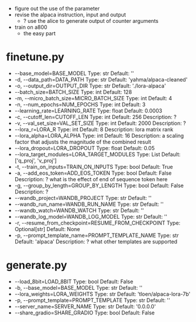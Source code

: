 - figure out the use of the parameter
- revise the alpaca instruction, input and output
  - ? use the alice to generate output of counter arguments
- train on a800
  - the easy part

# finetune.py
- --base_model=BASE_MODEL
    Type: str
    Default: ''
- -d, --data_path=DATA_PATH
    Type: str
    Default: 'yahma/alpaca-cleaned'
- -o, --output_dir=OUTPUT_DIR
    Type: str
    Default: './lora-alpaca'
- --batch_size=BATCH_SIZE
    Type: int
    Default: 128
- -m, --micro_batch_size=MICRO_BATCH_SIZE
    Type: int
    Default: 4
- -n, --num_epochs=NUM_EPOCHS
    Type: int
    Default: 3
- --learning_rate=LEARNING_RATE
    Type: float
    Default: 0.0003
- -c, --cutoff_len=CUTOFF_LEN
    Type: int
    Default: 256
    Description: ?
- -v, --val_set_size=VAL_SET_SIZE
    Type: int
    Default: 2000
    Description: ?
- --lora_r=LORA_R
    Type: int
    Default: 8
    Description: lora matrix rank
- --lora_alpha=LORA_ALPHA
    Type: int
    Default: 16
    Description: a scaling factor that adjusts the magnitude of the combined result
- --lora_dropout=LORA_DROPOUT
    Type: float
    Default: 0.05
- --lora_target_modules=LORA_TARGET_MODULES
    Type: List
    Default: ['q_proj', 'v_proj']
- -t, --train_on_inputs=TRAIN_ON_INPUTS
    Type: bool
    Default: True
- -a, --add_eos_token=ADD_EOS_TOKEN
    Type: bool
    Default: False
    Description: ? what is the effect of end of sequence token here
- -g, --group_by_length=GROUP_BY_LENGTH
    Type: bool
    Default: False
    Description: ?
- --wandb_project=WANDB_PROJECT
    Type: str
    Default: ''
- --wandb_run_name=WANDB_RUN_NAME
    Type: str
    Default: ''
- --wandb_watch=WANDB_WATCH
    Type: str
    Default: ''
- --wandb_log_model=WANDB_LOG_MODEL
    Type: str
    Default: ''
- -r, --resume_from_checkpoint=RESUME_FROM_CHECKPOINT
    Type: Optional[str]
    Default: None
- -p, --prompt_template_name=PROMPT_TEMPLATE_NAME
    Type: str
    Default: 'alpaca'
    Description: ? what other templates are supported


# generate.py
- --load_8bit=LOAD_8BIT
      Type: bool
      Default: False
- -b, --base_model=BASE_MODEL
      Type: str
      Default: ''
- --lora_weights=LORA_WEIGHTS
      Type: str
      Default: 'tloen/alpaca-lora-7b'
- -p, --prompt_template=PROMPT_TEMPLATE
      Type: str
      Default: ''
- --server_name=SERVER_NAME
      Type: str
      Default: '0.0.0.0'
- --share_gradio=SHARE_GRADIO
      Type: bool
      Default: False

